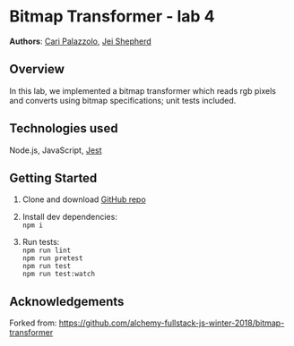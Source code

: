 # Bitmap Transformer - lab 4

**Authors**: [Cari Palazzolo](https://github.com/caripizza), [Jei Shepherd](https://github.com/jeiwolfei)

## Overview
In this lab, we implemented a bitmap transformer which reads rgb pixels and converts using bitmap specifications; unit tests included.

## Technologies used
Node.js, JavaScript, [Jest](https://www.npmjs.com/package/jest)

## Getting Started
1. Clone and download [GitHub repo](https://github.com/caripizza/bitmap-transformer)
1. Install dev dependencies:\
`npm i`

3. Run tests:\
`npm run lint`\
`npm run pretest`\
`npm run test`\
`npm run test:watch`

## Acknowledgements
Forked from: https://github.com/alchemy-fullstack-js-winter-2018/bitmap-transformer
